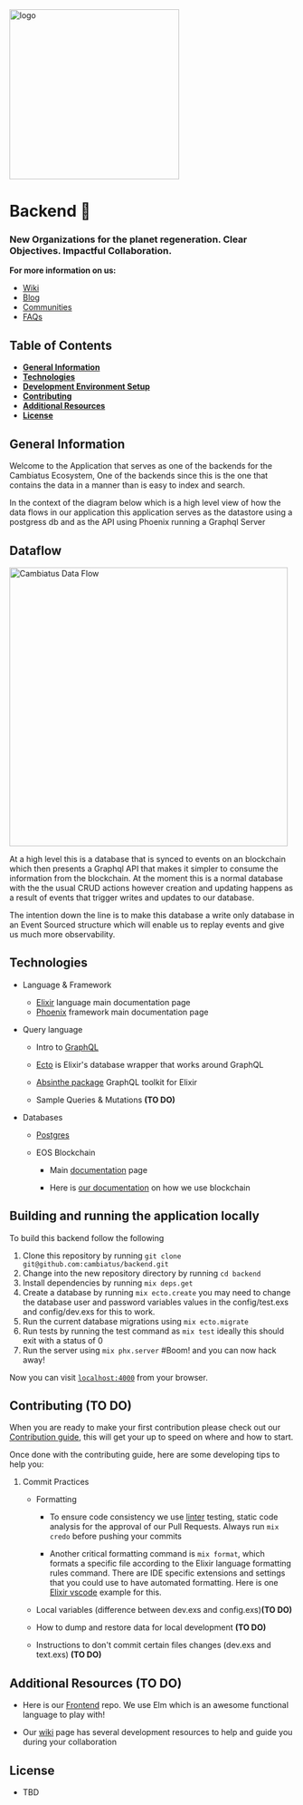 <img src="https://cambiatus.github.io/assets/logo-cambiatus.png" alt="logo" width="300"> 

# Backend :wave:


### New Organizations for the planet regeneration. Clear Objectives. Impactful Collaboration.

**For more information on us:**

- [Wiki](https://cambiatus.github.io/)
- [Blog](https://medium.com/cambiatus)
- [Communities](https://www.cambiatus.com/pilots)
- [FAQs](https://www.cambiatus.com/faq2)

## Table of Contents

- **[General Information](#general-information)**
- **[Technologies](#technologies)**
- **[Development Environment Setup](#development-environment-setup)**
- **[Contributing](#contributing)**
- **[Additional Resources](#additional-resources)**
- **[License](#license)**

## General Information

Welcome to the Application that serves as one of the backends for the Cambiatus Ecosystem, One of the backends since this is the one that contains the data in a manner than is easy to index and search.

In the context of the diagram below which is a high level view of how the data flows in our application this application serves as the datastore using a postgress db and as the API using Phoenix running a Graphql Server

## Dataflow
<img src='https://i.imgur.com/MFfGOe3.png' height='492' alt='Cambiatus Data Flow' />

At a high level this is a database that is synced to events on an blockchain which then presents a Graphql API that makes
it simpler to consume the information from the blockchain. At the moment this is a normal database with the the usual
CRUD actions however creation and updating happens as a result of events that trigger writes and updates to our database.

The intention down the line is to make this database a write only database in an Event Sourced structure which will enable us to replay events and give us much more observability.

## Technologies

- Language & Framework
   - [Elixir](https://elixir-lang.org/docs.html) language main documentation page 
   - [Phoenix](https://hexdocs.pm/phoenix/Phoenix.html) framework main documentation page 

- Query language
   
	- Intro to [GraphQL](https://graphql.org/learn/)

   - [Ecto](https://hexdocs.pm/ecto/Ecto.html) is Elixir's database wrapper that works around GraphQL
   
   - [Absinthe package](https://hexdocs.pm/absinthe/overview.html) GraphQL toolkit for Elixir

   - Sample Queries & Mutations **(TO DO)**


- Databases

   - [Postgres](https://www.postgresql.org/docs/)
   
   - EOS Blockchain
      
      - Main [documentation](https://developers.eos.io/welcome/latest/overview/index) page
      
      - Here is [our documentation](eos.md) on how we use blockchain

## Building and running the application locally

To build this backend follow the following

1. Clone this repository by running `git clone git@github.com:cambiatus/backend.git`
2. Change into the new repository directory by running `cd backend`
3. Install dependencies by running `mix deps.get`
4. Create a database by running `mix ecto.create` you may need to change the database user and password variables values in the config/test.exs and config/dev.exs for this to work.
5. Run the current database migrations using `mix ecto.migrate`
6. Run tests by running the test command as `mix test` ideally this should exit with a status of 0
7. Run the server using `mix phx.server`
#Boom! and you can now hack away!

Now you can visit [`localhost:4000`](http://localhost:4000) from your browser.

## Contributing **(TO DO)**

When you are ready to make your first contribution please check out our [Contribution guide](/.github/contributing.md), this will get your up to speed on where and how to start.

Once done with the contributing guide, here are some developing tips to help you:

1. Commit Practices
		
   - Formatting 
   
      - To ensure code consistency we use [linter](https://en.wikipedia.org/wiki/Lint_(software)) testing, static code analysis for the approval of our Pull Requests. Always run `mix credo` before pushing your commits

	   - Another critical formatting command is `mix format`, which formats a specific file according to the Elixir language formatting rules command. There are IDE specific extensions and settings that you could use to have automated formatting. Here is one [Elixir vscode](https://marketplace.visualstudio.com/items?itemName=JakeBecker.elixir-ls) example for this.
	
   - Local variables (difference between dev.exs and config.exs)**(TO DO)**
	
   - How to dump and restore data for local development **(TO DO)**
	
   - Instructions to don't commit certain files changes (dev.exs and text.exs) **(TO DO)**

## Additional Resources **(TO DO)**

- Here is our [Frontend](https://github.com/cambiatus/frontend) repo. We use Elm which is an awesome functional language to play with!

- Our [wiki](https://cambiatus.github.io/) page has several development resources to help and guide you during your collaboration

## License

- TBD
